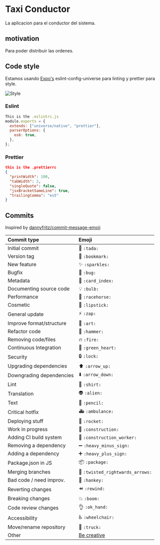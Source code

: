 # Taxi Conductor

La aplicacion para el conductor del sistema.

## motivation

Para poder distribuir las ordenes.

## Code style

Estamos usando [Expo's](https://github.com/expo) eslint-config-universe para linting y prettier para style.

![Style](https://img.shields.io/badge/Coding_Style-eslint--config--unverse-blue.svg)

### Eslint

```js
This is the .eslintrc.js
module.exports = {
  extends: ["universe/native", "prettier"],
  parserOptions: {
    es6: true,
  },
};
```

### Prettier

```json
this is the .prettierrc
{
  "printWidth": 100,
  "tabWidth": 2,
  "singleQuote": false,
  "jsxBracketSameLine": true,
  "trailingComma": "es5"
}
```

## Commits

Inspired by [dannyfritz/commit-message-emoji](https://github.com/dannyfritz/commit-message-emoji)

| Commit type              | Emoji                                                     |
| :----------------------- | :-------------------------------------------------------- |
| Initial commit           | :tada: `:tada:`                                           |
| Version tag              | :bookmark: `:bookmark:`                                   |
| New feature              | :sparkles: `:sparkles:`                                   |
| Bugfix                   | :bug: `:bug:`                                             |
| Metadata                 | :card_index: `:card_index:`                               |
| Documenting source code  | :bulb: `:bulb:`                                           |
| Performance              | :racehorse: `:racehorse:`                                 |
| Cosmetic                 | :lipstick: `:lipstick:`                                   |
| General update           | :zap: `:zap:`                                             |
| Improve format/structure | :art: `:art:`                                             |
| Refactor code            | :hammer: `:hammer:`                                       |
| Removing code/files      | :fire: `:fire:`                                           |
| Continuous Integration   | :green_heart: `:green_heart:`                             |
| Security                 | :lock: `:lock:`                                           |
| Upgrading dependencies   | :arrow_up: `:arrow_up:`                                   |
| Downgrading dependencies | :arrow_down: `:arrow_down:`                               |
| Lint                     | :shirt: `:shirt:`                                         |
| Translation              | :alien: `:alien:`                                         |
| Text                     | :pencil: `:pencil:`                                       |
| Critical hotfix          | :ambulance: `:ambulance:`                                 |
| Deploying stuff          | :rocket: `:rocket:`                                       |
| Work in progress         | :construction: `:construction:`                           |
| Adding CI build system   | :construction_worker: `:construction_worker:`             |
| Removing a dependency    | :heavy_minus_sign: `:heavy_minus_sign:`                   |
| Adding a dependency      | :heavy_plus_sign: `:heavy_plus_sign:`                     |
| Package.json in JS       | :package: `:package:`                                     |
| Merging branches         | :twisted_rightwards_arrows: `:twisted_rightwards_arrows:` |
| Bad code / need improv.  | :hankey: `:hankey:`                                       |
| Reverting changes        | :rewind: `:rewind:`                                       |
| Breaking changes         | :boom: `:boom:`                                           |
| Code review changes      | :ok_hand: `:ok_hand:`                                     |
| Accessibility            | :wheelchair: `:wheelchair:`                               |
| Move/rename repository   | :truck: `:truck:`                                         |
| Other                    | [Be creative](http://www.emoji-cheat-sheet.com/)          |
